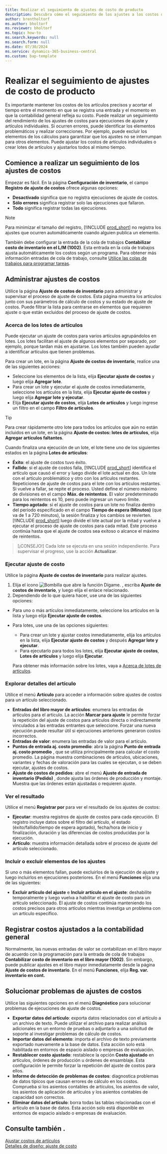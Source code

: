```yaml
---
title: Realizar el seguimiento de ajustes de costo de producto
description: Descubra cómo el seguimiento de los ajustes a los costos de los artículos puede ayudarlo a mantener precisos los datos de costos de los artículos.
author: brentholtorf
ms.author: bholtorf
ms.reviewer: bholtorf
ms.topic: how-to
ms.search.keywords: null
ms.search.form: null
ms.date: 07/30/2024
ms.service: dynamics-365-business-central
ms.custom: bap-template
---
```


# <a name="track-item-cost-adjustments"></a>Realizar el seguimiento de ajustes de costo de producto

Es importante mantener los costos de los artículos precisos y acortar el tiempo entre el momento en que se registra una entrada y el momento en que la contabilidad general refleja su costo. Puede realizar un seguimiento del rendimiento de los ajustes de costos para ejecuciones de ajuste y artículos individuales. Si ocurren errores, puede identificar los elementos problemáticos y realizar correcciones. Por ejemplo, puede excluir los elementos de los cálculos para garantizar que los ajustes no se interrumpan para otros elementos. Puede ajustar los costos de artículos individuales o crear lotes de artículos y ajustarlos todos al mismo tiempo.

## <a name="start-tracking-cost-adjustments"></a>Comience a realizar un seguimiento de los ajustes de costos

Empezar es fácil. En la página **Configuración de inventario**, el campo **Registro de ajuste de costos** ofrece algunas opciones:

* **Desactivado** significa que no registra ejecuciones de ajuste de costos.
* **Sólo errores** significa registrar solo las ejecuciones que fallaron.
* **Todo** significa registrar todas las ejecuciones.

> [!NOTE]
> Para minimizar el tamaño del registro, [!INCLUDE [prod_short](includes/prod_short.md)] no registra los ajustes que ocurren automáticamente cuando alguien publica un elemento.

También debe configurar la entrada de la cola de trabajos **Contabilizar costo de inventario en el L/M (1002)**. Esta entrada en la cola de trabajos ajusta automáticamente los costos según un programa. Para obtener más información entradas de cola de trabajo, consulte [Utilice las colas de trabajos para programar tareas](admin-job-queues-schedule-tasks.md).

## <a name="manage-cost-adjustments"></a>Administrar ajustes de costos

Utilice la página **Ajuste de costos de inventario** para administrar y supervisar el proceso de ajuste de costos. Esta página muestra los artículos junto con sus parámetros de cálculo de costos y su estado de ajuste de costos. Puede filtrar la lista para centrarse en elementos que requieren ajuste o que están excluidos del proceso de ajuste de costos.

### <a name="about-item-batches"></a>Acerca de los lotes de artículos

Puede ejecutar un ajuste de costos para varios artículos agrupándolos en lotes. Los lotes facilitan el ajuste de algunos elementos por separado, por ejemplo, porque tardan más en ajustarse. Los lotes también pueden ayudar a identificar artículos que tienen problemas.

Para crear un lote, en la página **Ajuste de costos de inventario**, realice una de las siguientes acciones:

* Seleccione los elementos de la lista, elija **Ejecutar ajuste de costos** y luego elija **Agregar lote**.
* Para crear un lote y ejecutar el ajuste de costos inmediatamente, seleccione los artículos en la lista, elija **Ejecutar ajuste de costos** y luego elija **Agregar lote y ejecutar**.
* Elija **Ejecutar ajuste de costos**, elija **Lotes de artículos** y luego ingrese un filtro en el campo **Filtro de artículos**.
  
> [!TIP]
> Para crear rápidamente otro lote para todos los artículos que aún no están incluidos en un lote, en la página **Ajuste de costos: lotes de artículos**, elija **Agregar artículos faltantes**.

Cuando finaliza una ejecución de un lote, el lote tiene uno de los siguientes estados en la página **Lotes de artículos**:

* **Éxito**: el ajuste de costos tuvo éxito.
* **Fallido**: si el ajuste de costos falla, [!INCLUDE [prod_short](includes/prod_short.md)] identifica el artículo que causó el error y luego divide el lote actual en dos. Un lote con el artículo problemático y otro con los artículos restantes. Repeticiones de ajuste de costos para el lote con los artículos restantes. Si vuelve a fallar, se repite el proceso. Usted define el número máximo de divisiones en el campo **Máx. de reintentos**. El valor predeterminado para los reintentos es 10, pero puede ingresar un nuevo límite.
* **Tiempo agotado**: si el ajuste de costos para un lote no finaliza dentro del período especificado en el campo **Tiempo de espera (Minutos)** (que va de 1 a 720 minutos), la sesión finaliza y los cambios se revierten. [!INCLUDE [prod_short](includes/prod_short.md)] luego divide el lote actual por la mitad y vuelve a ejecutar el proceso de ajuste de costos para cada mitad. Este proceso continúa hasta que el ajuste de costos sea exitoso o alcance el máximo de reintentos.

> [¡CONSEJO!] Cada lote se ejecuta en una sesión independiente. Para supervisar el progreso, use la acción **Actualizar**.

### <a name="run-cost-adjustment"></a>Ejecutar ajuste de costo

Utilice la página **Ajuste de costos de inventario** para realizar ajustes.

1. Elija el icono ![Bombilla que abre la función Dígame.](media/ui-search/search_small.png "Dígame qué desea hacer") , escriba **Ajuste de costos de inventario**, y luego elija el enlace relacionado.
1. Dependiendo de lo que quiera hacer, use una de las siguientes opciones:

  * Para uno o más artículos inmediatamente, seleccione los artículos en la lista y luego elija **Ejecutar ajuste de costos**.
  * Para lotes, use una de las opciones siguientes:

    * Para crear un lote y ajustar costos inmediatamente, elija los artículos en la lista, elija **Ejecutar ajuste de costos** y después **Agregar lote y ejecutar**.
    * Para ejecutarlo para todos los lotes, elija **Ejecutar ajuste de costos**, **Lotes de artículos** y luego elija **Ejecutar**.
    
    Para obtener más información sobre los lotes, vaya a [Acerca de lotes de artículos](#about-item-batches).

### <a name="explore-item-details"></a>Explorar detalles del artículo

Utilice el menú **Artículo** para acceder a información sobre ajustes de costos para un artículo seleccionado.

* **Entradas del libro mayor de artículos**: enumera las entradas de artículos para el artículo. La acción **Marcar para ajuste** le permite forzar la repetición del ajuste de costos para artículos directa o indirectamente vinculados a las entradas entrantes que seleccione. Forzar una nueva ejecución puede resultar útil si ejecuciones anteriores generaron costos incorrectos.
* **Entradas de valor**: enumera las entradas de valor para el artículo.
* **Puntos de entrada aj. costo promedio**: abra la página **Punto de entrada aj. costo promedio** , que se utiliza principalmente para calcular el costo promedio. La página muestra combinaciones de artículos, ubicaciones, variantes y fechas de valoración para las cuales se ejecutan, o se deben ejecutar, ajustes de costos.
* **Ajuste de costos de pedidos**: abre el menú **Ajuste de entrada de inventario (Pedido)** , donde ajusta las órdenes de producción y montaje. Muestra que las órdenes están ajustadas o requieren ajuste.

### <a name="view-the-outcome"></a>Ver el resultado

Utilice el menú **Registrar por** para ver el resultado de los ajustes de costos:

* **Ejecutar**: muestra registros de ajuste de costos para cada ejecución. El registro incluye datos sobre el filtro del artículo, el estado (éxito/fallido/tiempo de espera agotado), fecha/hora de inicio y finalización, duración y las diferencias de costos producidas por la ejecución.
* **Artículo**: muestra información detallada sobre el proceso de ajuste del artículo seleccionado.

### <a name="include-or-exclude-items-from-adjustments"></a>Incluir o excluir elementos de los ajustes

Si uno o más elementos fallan, puede excluirlos de la ejecución de ajuste y luego incluirlos en ejecuciones posteriores. En el menú **Funciones** elija una de las siguientes:

* **Excluir artículo del ajuste** e **Incluir artículo en el ajuste**: deshabilite temporalmente y luego vuelva a habilitar el ajuste de costo para un artículo seleccionado. El ajuste de costos continúa manteniendo los costos precisos para otros artículos mientras investiga un problema con un artículo específico.

## <a name="post-adjusted-costs-to-the-general-ledger"></a>Registrar costos ajustados a la contabilidad general

Normalmente, las nuevas entradas de valor se contabilizan en el libro mayor de acuerdo con la programación para la entrada de cola de trabajos **Contabilizar costo de inventario en el libro mayor (1002)**. Sin embargo, puede publicar ajustes en el libro mayor inmediatamente desde la página **Ajuste de costos de inventario**. En el menú **Funciones**, elija **Reg. var. inventario en cont.**

## <a name="troubleshoot-cost-adjustments"></a>Solucionar problemas de ajustes de costos

Utilice las siguientes opciones en el menú **Diagnóstico** para solucionar problemas de ejecuciones de ajuste de costos.

* **Exportar datos del artículo**: exporta datos relacionados con el artículo a un archivo de texto. Puede utilizar el archivo para realizar análisis adicionales en un entorno de pruebas o adjuntarlo a una solicitud de soporte al investigar problemas de cálculo de costos.
* **Importar datos del elemento**: importa el archivo de texto previamente exportado nuevamente a la base de datos. Esta acción solo está habilitada en entornos de espacio aislado o empresas de evaluación.
* **Restablecer costo ajustado**: restablece la opción **Costo ajustado** en artículos, órdenes de producción u órdenes de ensamblaje. Esta configuración le permite forzar la repetición del ajuste de costos para ellos.
* **Informe de detección de problemas de costos**: diagnostica problemas de datos típicos que causan errores de cálculo en los costos. Comprueba si los asientos contables de artículos, los asientos de valor, los asientos de aplicación de artículos y los asientos contables de capacidad son correctos.
* **Eliminar datos del artículo**: borra todas las tablas relacionadas con el artículo en la base de datos. Esta acción solo está disponible en entornos de espacio aislado o empresas de evaluación.

## <a name="see-also"></a>Consulte también .

[Ajustar costos de artículos](inventory-how-adjust-item-costs.md)  
[Detalles de diseño: ajuste de costo](design-details-cost-adjustment.md)  
